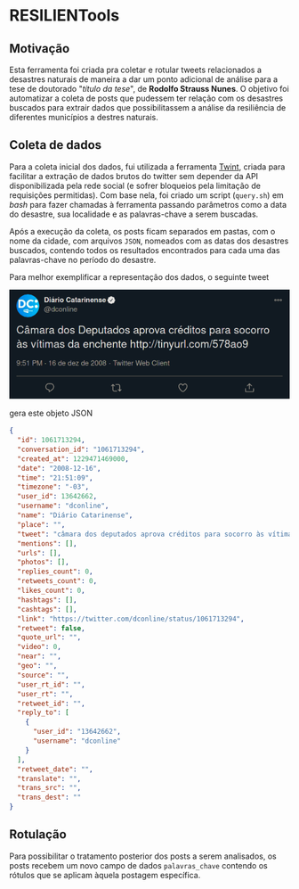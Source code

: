 # RESILIENTools

## Motivação
Esta ferramenta foi criada pra coletar e rotular tweets relacionados a desastres naturais de maneira a dar um ponto adicional de análise para a tese de doutorado "*título da tese*", de __Rodolfo Strauss Nunes__. O objetivo foi automatizar a coleta de posts que pudessem ter relação com os desastres buscados para extrair dados que possibilitassem a análise da resiliência de diferentes municípios a destres naturais.

## Coleta de dados
Para a coleta inicial dos dados, fui utilizada a ferramenta [Twint](https://github.com/), criada para facilitar a extração de dados brutos do twitter sem depender da API disponibilizada pela rede social (e sofrer bloqueios pela limitação de requisições permitidas). Com base nela, foi criado um script (`query.sh`) em _bash_ para fazer chamadas à ferramenta passando parâmetros como a data do desastre, sua localidade e as palavras-chave a serem buscadas.

Após a execução da coleta, os posts ficam separados em pastas, com o nome da cidade, com arquivos `JSON`, nomeados com as datas dos desastres buscados, contendo todos os resultados encontrados para cada uma das palavras-chave no período do desastre.

Para melhor exemplificar a representação dos dados, o seguinte tweet

![Tweet do Diário Catarinense](Imagens/Screenshot_Diario-Catarinense.png "Tweet do Diário Catarinense")

gera este objeto JSON
``` JSON
{
  "id": 1061713294,
  "conversation_id": "1061713294",
  "created_at": 1229471469000,
  "date": "2008-12-16",
  "time": "21:51:09",
  "timezone": "-03",
  "user_id": 13642662,
  "username": "dconline",
  "name": "Diário Catarinense",
  "place": "",
  "tweet": "câmara dos deputados aprova créditos para socorro às vítimas da enchente  http://tinyurl.com/578ao9",
  "mentions": [],
  "urls": [],
  "photos": [],
  "replies_count": 0,
  "retweets_count": 0,
  "likes_count": 0,
  "hashtags": [],
  "cashtags": [],
  "link": "https://twitter.com/dconline/status/1061713294",
  "retweet": false,
  "quote_url": "",
  "video": 0,
  "near": "",
  "geo": "",
  "source": "",
  "user_rt_id": "",
  "user_rt": "",
  "retweet_id": "",
  "reply_to": [
    {
      "user_id": "13642662",
      "username": "dconline"
    }
  ],
  "retweet_date": "",
  "translate": "",
  "trans_src": "",
  "trans_dest": ""
}
```

## Rotulação
Para possibilitar o tratamento posterior dos posts a serem analisados, os posts recebem um novo campo de dados `palavras_chave` contendo os rótulos que se aplicam àquela postagem específica. 